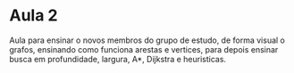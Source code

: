 # Aula 2 

Aula para ensinar o novos membros do grupo de estudo, de forma visual o grafos, ensinando como funciona arestas e vertices, para depois ensinar busca em profundidade, largura, A*, Dijkstra e heuristicas.
